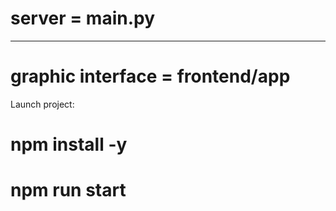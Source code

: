 # server = main.py

---

# graphic interface = frontend/app

Launch project:

# npm install -y
# npm run start
